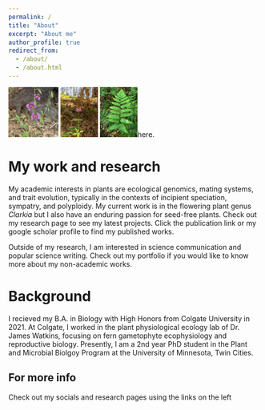 ```yaml
---
permalink: /
title: "About"
excerpt: "About me"
author_profile: true
redirect_from: 
  - /about/
  - /about.html
---
```


<div class="row">
  <div class="column">
    <img src="/images/virgata.jpg" alt="Clarkia virgata" style="height: 100px; width:100px>
  </div>
   <div class="column">
    <img src="/images/rhomboidea.jpg" alt="clarkia rhomboidea" style="height: 100px; width:100px>
  </div>
  <div class="column">
    <img src="/images/fern.jpg" alt="dryopteris celsa" style="height: 100px; width:100px>
  </div>
</div>

---
Hi! I'm Aidan, a PhD Student at the University of Minnesota, Twin Cities. I am advised by Dr. David Moeller and broadly interested in the evolutionary ecology of plants, especially _Clarkia_ and ferns. You can find our lab group website [here](https://moellerlab.wordpress.com/). 

My work and research
======
My academic interests in plants are ecological genomics, mating systems, and trait evolution, typically in the contexts of incipient speciation, sympatry, and polyploidy. My current work is in the flowering plant genus _Clarkia_ but I also have an enduring passion for seed-free plants. Check out my research page to see my latest projects. Click the publication link or my google scholar profile to find my published works. 

Outside of my research, I am interested in science communication and popular science writing. Check out my portfolio if you would like to know more about my non-academic works.


Background
======
I recieved my B.A. in Biology with High Honors from Colgate University in 2021. At Colgate, I worked in the plant physiological ecology lab of Dr. James Watkins, focusing on fern gametophyte ecophysiology and reproductive biology. Presently, I am a 2nd year PhD student in the Plant and Microbial Biolgoy Program at the University of Minnesota, Twin Cities. 

For more info
------
Check out my socials and research pages using the links on the left
